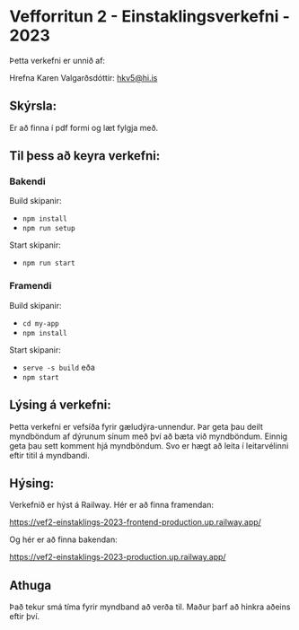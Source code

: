 # Vefforritun 2 - Einstaklingsverkefni - 2023
Þetta verkefni er unnið af: 

Hrefna Karen Valgarðsdóttir: hkv5@hi.is

## Skýrsla:
Er að finna í pdf formi og læt fylgja með.

## Til þess að keyra verkefni:
### Bakendi
Build skipanir:
- `npm install` 
- `npm run setup`

Start skipanir:
- `npm run start` 

### Framendi
Build skipanir:
- `cd my-app` 
- `npm install`

Start skipanir:
- `serve -s build`
eða
- `npm start`

## Lýsing á verkefni:
Þetta verkefni er vefsíða fyrir gæludýra-unnendur. Þar geta þau deilt myndböndum af dýrunum sínum með því að bæta við myndböndum. 
Einnig geta þau sett komment hjá myndböndum. Svo er hægt að leita í leitarvélinni eftir titil á myndbandi. 

## Hýsing:
Verkefnið er hýst á Railway.
Hér er að finna framendan:

https://vef2-einstaklings-2023-frontend-production.up.railway.app/

Og hér er að finna bakendan:

https://vef2-einstaklings-2023-production.up.railway.app/

## Athuga
Það tekur smá tíma fyrir myndband að verða til. Maður þarf að hinkra aðeins eftir því.




